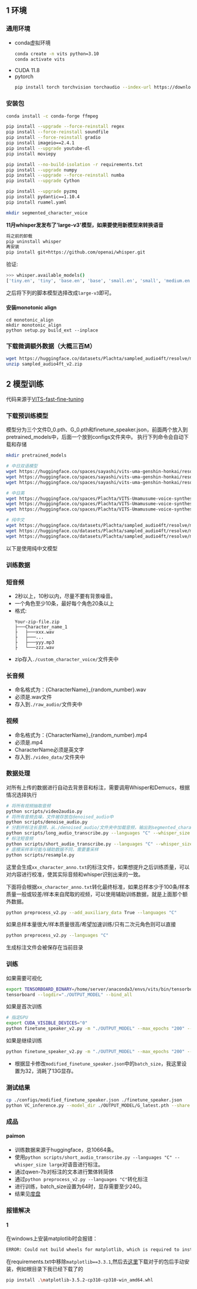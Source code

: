 ## 1 环境

### 通用环境
* conda虚拟环境
    ```bash
    conda create -n vits python=3.10
    conda activate vits
    ```
* CUDA 11.8
* pytorch
    ```bash
    pip install torch torchvision torchaudio --index-url https://download.pytorch.org/whl/cu118
    ```
### 安装包
```bash
conda install -c conda-forge ffmpeg

pip install --upgrade --force-reinstall regex
pip install --force-reinstall soundfile
pip install --force-reinstall gradio
pip install imageio==2.4.1
pip install --upgrade youtube-dl
pip install moviepy

pip install --no-build-isolation -r requirements.txt
pip install --upgrade numpy
pip install --upgrade --force-reinstall numba
pip install --upgrade Cython

pip install --upgrade pyzmq
pip install pydantic==1.10.4
pip install ruamel.yaml

mkdir segmented_character_voice
```

**11月whisper发发布了'large-v3'模型，如果要使用新模型来转换语音**
```bash
将之前的卸载
pip uninstall whisper
再安装
pip install git+https://github.com/openai/whisper.git
```
验证:
```bash
>>> whisper.available_models()
['tiny.en', 'tiny', 'base.en', 'base', 'small.en', 'small', 'medium.en', 'medium', 'large-v1', 'large-v2', 'large-v3', 'large']
```
之后将下列的脚本模型选择改成`large-v3`即可。

#### 安装monotonic align
```base
cd monotonic_align
mkdir monotonic_align
python setup.py build_ext --inplace
```

### 下载微调额外数据（大概三百M）
```bash
wget https://huggingface.co/datasets/Plachta/sampled_audio4ft/resolve/main/sampled_audio4ft_v2.zip
unzip sampled_audio4ft_v2.zip
```

## 2 模型训练

代码来源于[VITS-fast-fine-tuning](https://github.com/Plachtaa/VITS-fast-fine-tuning/blob/main/README_ZH.md)

### 下载预训练模型
模型分为三个文件D_0.pth、G_0.pth和finetune_speaker.json，前面两个放入到pretrained_models中，后面一个放到configs文件夹中。
执行下列命令会自动下载和存储
```bash
mkdir pretrained_models

# 中日双语模型
wget https://huggingface.co/spaces/sayashi/vits-uma-genshin-honkai/resolve/main/model/D_0-p.pth -O ./pretrained_models/D_0.pth
wget https://huggingface.co/spaces/sayashi/vits-uma-genshin-honkai/resolve/main/model/G_0-p.pth -O ./pretrained_models/G_0.pth
wget https://huggingface.co/spaces/sayashi/vits-uma-genshin-honkai/resolve/main/model/config.json -O ./configs/finetune_speaker.json

# 中日英
wget https://huggingface.co/spaces/Plachta/VITS-Umamusume-voice-synthesizer/resolve/main/pretrained_models/D_trilingual.pth -O ./pretrained_models/D_0.pth
wget https://huggingface.co/spaces/Plachta/VITS-Umamusume-voice-synthesizer/resolve/main/pretrained_models/G_trilingual.pth -O ./pretrained_models/G_0.pth
wget https://huggingface.co/spaces/Plachta/VITS-Umamusume-voice-synthesizer/resolve/main/configs/uma_trilingual.json -O ./configs/finetune_speaker.json

# 纯中文
wget https://huggingface.co/datasets/Plachta/sampled_audio4ft/resolve/main/VITS-Chinese/D_0.pth -O ./pretrained_models/D_0.pth
wget https://huggingface.co/datasets/Plachta/sampled_audio4ft/resolve/main/VITS-Chinese/G_0.pth -O ./pretrained_models/G_0.pth
wget https://huggingface.co/datasets/Plachta/sampled_audio4ft/resolve/main/VITS-Chinese/config.json -O ./configs/finetune_speaker.json
```

以下是使用纯中文模型


### 训练数据

### 短音频

* 2秒以上，10秒以内，尽量不要有背景噪音。
* 一个角色至少10条，最好每个角色20条以上
* 格式:
    ```
    Your-zip-file.zip
    ├───Character_name_1
    ├   ├───xxx.wav
    ├   ├───...
    ├   ├───yyy.mp3
    ├   └───zzz.wav
    ```
* zip存入`./custom_character_voice/`文件夹中

### 长音频

* 命名格式为：{CharacterName}_{random_number}.wav
* 必须是.wav文件
* 存入到`./raw_audio/`文件夹中

### 视频
* 命名格式为：{CharacterName}_{random_number}.mp4
* 必须是.mp4
* CharacterName必须是英文字
* 存入到`./video_data/`文件夹中


### 数据处理
对所有上传的数据进行自动去背景音和标注，需要调用Whisper和Demucs，根据情况选择执行

```bash
# 将所有视频抽取音频
python scripts/video2audio.py
# 将所有音频去噪，文件被存放在denoised_audio中
python scripts/denoise_audio.py
# 分割并标注长音频，从./denoised_audio/文件夹中加载音频，输出到segmented_character_voice中
python scripts/long_audio_transcribe.py --languages "C" --whisper_size large
# 标注短音频
python scripts/short_audio_transcribe.py --languages "C" --whisper_size large
# 底模采样率可能与辅助数据不同，需要重采样
python scripts/resample.py
```

这里会生成`xx_character_anno.txt`的标注文件，如果想提升之后训练质量，可以对内容进行校准，使其实际音频和whisper识别出来的一致。

下面将会根据`xx_character_anno.txt`转化最终标准，如果总样本少于100条/样本质量一般或较差/样本来自爬取的视频，可以使用辅助训练数据，就是上面那个额外数据。

```bash
python preprocess_v2.py --add_auxiliary_data True --languages "C"
```

如果总样本量很大/样本质量很高/希望加速训练/只有二次元角色则可以直接
```bash
python preprocess_v2.py --languages "C"
```
生成标注文件会被保存在当前目录


### 训练

如果需要可视化
```bash
export TENSORBOARD_BINARY=/home/server/anaconda3/envs/vits/bin/tensorboard
tensorboard --logdir="./OUTPUT_MODEL" --bind_all
```

如果是首次训练
```bash
# 指定GPU
export CUDA_VISIBLE_DEVICES="0"
python finetune_speaker_v2.py -m "./OUTPUT_MODEL" --max_epochs "200" --drop_speaker_embed True 
```

如果是继续训练
```bash
python finetune_speaker_v2.py -m "./OUTPUT_MODEL" --max_epochs "200" --drop_speaker_embed False --cont True
```

* 根据显卡修改`modified_finetune_speaker.json`中的`batch_size`，我这里设置为32，消耗了13G显存。

### 测试结果
```bash
cp ./configs/modified_finetune_speaker.json ./finetune_speaker.json
python VC_inference.py --model_dir ./OUTPUT_MODEL/G_latest.pth --share True
```

### 成品

#### paimon

* 训练数据来源于huggingface，总10664条。
* 使用`python scripts/short_audio_transcribe.py --languages "C" --whisper_size large`对语音进行标注。
* 通过qwen-7b对标注的文本进行繁体转简体
* 通过`python preprocess_v2.py --languages "C"`转化标注
* 进行训练，batch_size设置为64时，显存需要至少24G。
* 结果见[度盘](https://pan.baidu.com/s/1SL5aqT4LqQXu2OU0_Ph40w?pwd=kuon)

### 报错解决

#### 1
在windows上安装matplotlib时会报错：
```bash
ERROR: Could not build wheels for matplotlib, which is required to install pyproject.toml-based projects
```
在requirements.txt中移除`matplotlib==3.3.1`,然后去[这里](https://www.lfd.uci.edu/~gohlke/pythonlibs/#matplotlib)下载对于的包后手动安装，例如根目录下我已经下载了的
```bash
pip install .\matplotlib-3.5.2-cp310-cp310-win_amd64.whl
```